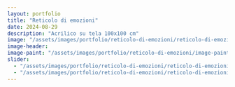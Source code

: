 ```yaml
---
layout: portfolio
title: "Reticolo di emozioni"
date: 2024-08-29
description: "Acrilico su tela 100x100 cm"
image: "/assets/images/portfolio/reticolo-di-emozioni/reticolo-di-emozioni-v1.jpg"
image-header:
image-paint: "/assets/images/portfolio/reticolo-di-emozioni/image-paint-reticolo-di-emozioni-v1.jpg"
slider:
  - "/assets/images/portfolio/reticolo-di-emozioni/reticolo-di-emozioni-slide-1.jpg"
  - "/assets/images/portfolio/reticolo-di-emozioni/reticolo-di-emozioni-slide-2.jpg"
---
```



